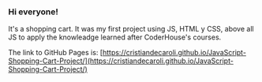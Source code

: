 ### Hi everyone! 

It's a shopping cart. It was my first project using JS, HTML y CSS, above all JS to apply the knowleadge learned after CoderHouse's courses.

The link to GitHub Pages is: 
[https://cristiandecaroli.github.io/JavaScript-Shopping-Cart-Project/](https://cristiandecaroli.github.io/JavaScript-Shopping-Cart-Project/)
